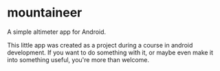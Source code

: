 # mountaineer
A simple altimeter app for Android.

This little app was created as a project during a course in android development. If you want to do something with it, or maybe even make it into something useful, you're more than welcome.

